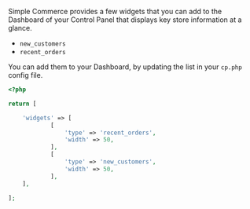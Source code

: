 Simple Commerce provides a few widgets that you can add to the Dashboard of your Control Panel that displays key store information at a glance.

* `new_customers`
* `recent_orders`

You can add them to your Dashboard, by updating the list in your `cp.php` config file.

```php
<?php

return [

    'widgets' => [
            [
                'type' => 'recent_orders',
                'width' => 50,
            ],
            [
                'type' => 'new_customers',
                'width' => 50,
            ],
    ],
    
];
```
